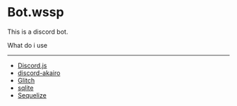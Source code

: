 # Bot.wssp

This is a discord bot. 


What do i use

---
- [Discord.js](https://discord.js.org/#/)
- [discord-akairo](https://discord-akairo.github.io/#/)
- [Glitch](https://glitch.com/)
- [sqlite](https://www.npmjs.com/package/sqlite)
- [Sequelize](https://sequelize.org/)
